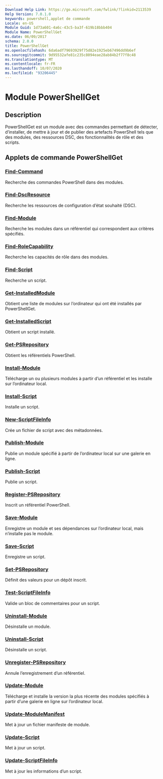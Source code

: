 ```yaml
---
Download Help Link: https://go.microsoft.com/fwlink/?linkid=2113539
Help Version: 7.0.1.0
keywords: powershell,applet de commande
Locale: en-US
Module Guid: 1d73a601-4a6c-43c5-ba3f-619b18bbb404
Module Name: PowerShellGet
ms.date: 06/09/2017
schema: 2.0.0
title: PowerShellGet
ms.openlocfilehash: 6da6adf79693929f75d82e1925eb67496dd9b6ef
ms.sourcegitcommit: 9d95532afe81c235c8094eae28ab84b2f77f8c48
ms.translationtype: MT
ms.contentlocale: fr-FR
ms.lasthandoff: 10/07/2020
ms.locfileid: "93206445"
---
```

# Module PowerShellGet

## Description

PowerShellGet est un module avec des commandes permettant de détecter, d’installer, de mettre à jour et de publier des artefacts PowerShell tels que des modules, des ressources DSC, des fonctionnalités de rôle et des scripts.

## Applets de commande PowerShellGet

### [Find-Command](Find-Command.md)
Recherche des commandes PowerShell dans des modules.

### [Find-DscResource](Find-DscResource.md)
Recherche les ressources de configuration d’état souhaité (DSC).

### [Find-Module](Find-Module.md)
Recherche les modules dans un référentiel qui correspondent aux critères spécifiés.

### [Find-RoleCapability](Find-RoleCapability.md)
Recherche les capacités de rôle dans des modules.

### [Find-Script](Find-Script.md)
Recherche un script.

### [Get-InstalledModule](Get-InstalledModule.md)
Obtient une liste de modules sur l’ordinateur qui ont été installés par PowerShellGet.

### [Get-InstalledScript](Get-InstalledScript.md)
Obtient un script installé.

### [Get-PSRepository](Get-PSRepository.md)
Obtient les référentiels PowerShell.

### [Install-Module](Install-Module.md)
Télécharge un ou plusieurs modules à partir d’un référentiel et les installe sur l’ordinateur local.

### [Install-Script](Install-Script.md)
Installe un script.

### [New-ScriptFileInfo](New-ScriptFileInfo.md)
Crée un fichier de script avec des métadonnées.

### [Publish-Module](Publish-Module.md)
Publie un module spécifié à partir de l’ordinateur local sur une galerie en ligne.

### [Publish-Script](Publish-Script.md)
Publie un script.

### [Register-PSRepository](Register-PSRepository.md)
Inscrit un référentiel PowerShell.

### [Save-Module](Save-Module.md)
Enregistre un module et ses dépendances sur l’ordinateur local, mais n’installe pas le module.

### [Save-Script](Save-Script.md)
Enregistre un script.

### [Set-PSRepository](Set-PSRepository.md)
Définit des valeurs pour un dépôt inscrit.

### [Test-ScriptFileInfo](Test-ScriptFileInfo.md)
Valide un bloc de commentaires pour un script.

### [Uninstall-Module](Uninstall-Module.md)
Désinstalle un module.

### [Uninstall-Script](Uninstall-Script.md)
Désinstalle un script.

### [Unregister-PSRepository](Unregister-PSRepository.md)
Annule l’enregistrement d’un référentiel.

### [Update-Module](Update-Module.md)
Télécharge et installe la version la plus récente des modules spécifiés à partir d’une galerie en ligne sur l’ordinateur local.

### [Update-ModuleManifest](Update-ModuleManifest.md)
Met à jour un fichier manifeste de module.

### [Update-Script](Update-Script.md)
Met à jour un script.

### [Update-ScriptFileInfo](Update-ScriptFileInfo.md)
Met à jour les informations d’un script.

